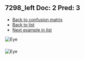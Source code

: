 ## 7298_left Doc: 2 Pred: 3
- [Back to confusion matrix](https://github.com/juliandewit/kaggle_retinopathy/blob/master/matrix.md)
- [Back to list](https://github.com/juliandewit/kaggle_retinopathy/blob/master/lists/23/list.md)
- [Next example in list](https://github.com/juliandewit/kaggle_retinopathy/blob/master/lists/23/73/7349_right.md)

![Eye](https://retinopaty.blob.core.windows.net/size1024/7298_left_2.jpeg)

### 

![Eye]()
